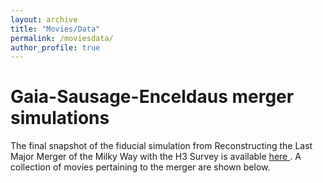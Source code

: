 ```yaml
---
layout: archive
title: "Movies/Data"
permalink: /moviesdata/
author_profile: true
---
```


Gaia-Sausage-Enceldaus merger simulations
======
The final snapshot of the fiducial simulation from Reconstructing the Last Major Merger of the Milky Way with the H3 Survey is available [here ](https://dataverse.harvard.edu/dataset.xhtml?persistentId=doi:10.7910/DVN/UFVSTH). A collection of movies pertaining to the merger are shown below.

